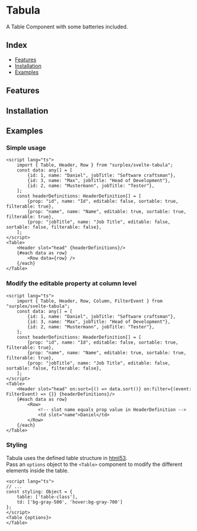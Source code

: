 # Tabula
A Table Component with some batteries included.

## Index
* [Features](#features)
* [Installation](#installation)
* [Examples](#examples)

## Features


## Installation


## Examples

### Simple usage
```svelte
<script lang="ts">
    import { Table, Header, Row } from "surplex/svelte-tabula";
    const data: any[] = [
        {id: 1, name: "Daniel", jobTitle: "Software craftsman"},
        {id: 3, name: "Max", jobTitle: "Head of Development"},
        {id: 2, name: "Mustermann", jobTitle: "Tester"},
    ];
    const headerDefinitions: HeaderDefinition[] = [
        {prop: "id", name: "Id", editable: false, sortable: true, filterable: true},
        {prop: "name", name: "Name", editable: true, sortable: true, filterable: true},
        {prop: "jobTitle", name: "Job Title", editable: false, sortable: false, filterable: false},
    ];
</script>
<Table>
    <Header slot="head" {headerDefinitions}/>
    {#each data as row}
        <Row data={row} />
    {/each}
</Table>
```

### Modify the editable property at column level
```svelte
<script lang="ts">
    import { Table, Header, Row, Column, FilterEvent } from "surplex/svelte-tabula";
    const data: any[] = [
        {id: 1, name: "Daniel", jobTitle: "Software craftsman"},
        {id: 3, name: "Max", jobTitle: "Head of Development"},
        {id: 2, name: "Mustermann", jobTitle: "Tester"},
    ];
    const headerDefinitions: HeaderDefinition[] = [
        {prop: "id", name: "Id", editable: false, sortable: true, filterable: true},
        {prop: "name", name: "Name", editable: true, sortable: true, filterable: true},
        {prop: "jobTitle", name: "Job Title", editable: false, sortable: false, filterable: false},
    ];
</script>
<Table>
    <Header slot="head" on:sort={() => data.sort()} on:filter={(event: FilterEvent) => {}} {headerDefinitions}/>
    {#each data as row}
        <Row>
            <!-- slot name equals prop value in HeaderDefinition -->
            <td slot="name">Daniel</td>
        </Row>
    {/each}
</Table>
```

### Styling
Tabula uses the defined table structure in [html53](https://www.w3.org/TR/html53/tabular-data.html#tabular-data).  
Pass an `options` object to the `<Table>` component to modify the different elements inside the table.
```svelte
<script lang="ts">
// ...
const styling: Object = {
    table: ['table-class'],
    td: ['bg-gray-500', 'hover:bg-gray-700']
};
</script>
<Table {options}>
</Table>
```
